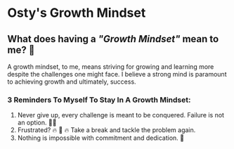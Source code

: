 # **Osty's Growth Mindset**

## **What does having a _"Growth Mindset"_ mean to me?** 🤔

A growth mindset, to me, means striving for growing and learning more despite the challenges one might face. I believe a strong mind is paramount to achieving growth and ultimately, success.

### **3 Reminders To Myself To Stay In A Growth Mindset:**

1. Never give up, every challenge is meant to be conquered. Failure is not an option. 🙅‍♂️
2. Frustrated? 🔥 🧠 🔥 Take a break and tackle the problem again.
3. Nothing is impossible with commitment and dedication. 💪


